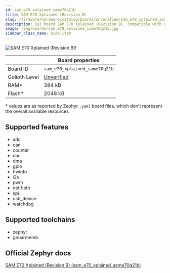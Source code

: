 ```yaml
---
id: sam_e70_xplained_same70q21b
title: SAM E70 Xplained (Revision B)
slug: /firmware/hardware/catalog/boards/unverified/sam_e70_xplained_same70q21b
description: IoT board SAM E70 Xplained (Revision B), compatible with Golioth at unverified level.
image: /img/boards/sam_e70_xplained_same70q21b.jpg
sidebar_class_name: hide-item
---
```


[//]: # (This is an auto-generated file, do not edit! Changes to it will be lost upon re-generation)

![SAM E70 Xplained (Revision B)!](/img/boards/sam_e70_xplained_same70q21b.jpg "SAM E70 Xplained (Revision B)")

|                | Board properties     |
| -------------  | -------------------- |
| Board ID       | `sam_e70_xplained_same70q21b` |
| Golioth Level  | [Unverified](/firmware/hardware#unverified-boards) |
| RAM*           | 384 kB |
| Flash*         | 2048 kB |

\* values are as reported by Zephyr `.yaml` board files, which don't represent the overall available resources



## Supported features

* adc
* can
* counter
* dac
* dma
* gpio
* hwinfo
* i2s
* pwm
* netif:eth
* spi
* usb_device
* watchdog

## Supported toolchains

* zephyr
* gnuarmemb

## Official Zephyr docs

[SAM E70 Xplained (Revision B) (sam_e70_xplained_same70q21b)](https://docs.zephyrproject.org/latest/boards/atmel/sam/sam_e70_xplained/doc/index.html)
